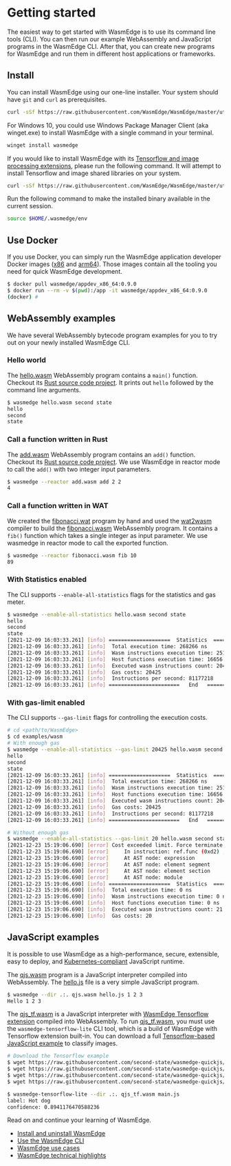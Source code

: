 # Getting started

The easiest way to get started with WasmEdge is to use its command line tools (CLI).
You can then run our example WebAssembly and JavaScript programs in the WasmEdge CLI.
After that, you can create new programs for WasmEdge and run them in different host applications or frameworks.

## Install

You can install WasmEdge using our one-line installer.
Your system should have `git` and `curl` as prerequisites.

```bash
curl -sSf https://raw.githubusercontent.com/WasmEdge/WasmEdge/master/utils/install.sh | bash
```

For Windows 10, you could use Windows Package Manager Client (aka winget.exe) to install WasmEdge with a single command in your terminal.

```bash
winget install wasmedge
```

If you would like to install WasmEdge with its [Tensorflow and image processing extensions](https://www.secondstate.io/articles/wasi-tensorflow/), please run the following command. It will attempt to install Tensorflow and image shared libraries on your system.

```bash
curl -sSf https://raw.githubusercontent.com/WasmEdge/WasmEdge/master/utils/install.sh | bash -s -- -e all
```

Run the following command to make the installed binary available in the current session.

```bash
source $HOME/.wasmedge/env
```

## Use Docker

If you use Docker, you can simply run the WasmEdge application developer Docker images ([x86](https://hub.docker.com/repository/docker/wasmedge/appdev_x86_64) and [arm64](https://hub.docker.com/repository/docker/wasmedge/appdev_aarch64)). Those images contain all the tooling you need for quick WasmEdge development.

```bash
$ docker pull wasmedge/appdev_x86_64:0.9.0
$ docker run --rm -v $(pwd):/app -it wasmedge/appdev_x86_64:0.9.0
(docker) #
```

## WebAssembly examples

We have several WebAssembly bytecode program examples for you to try out on your newly installed WasmEdge CLI.

### Hello world

The [hello.wasm](https://github.com/WasmEdge/WasmEdge/raw/master/examples/wasm/hello.wasm) WebAssembly program contains a `main()` function.
Checkout its [Rust source code project](https://github.com/second-state/wasm-learning/tree/master/cli/hello).
It prints out `hello` followed by the command line arguments.

```bash
$ wasmedge hello.wasm second state
hello
second
state
```

### Call a function written in Rust

The [add.wasm](https://github.com/WasmEdge/WasmEdge/raw/master/examples/wasm/add.wasm) WebAssembly program contains an `add()` function.
Checkout its [Rust source code project](https://github.com/second-state/wasm-learning/tree/master/cli/add).
We use WasmEdge in reactor mode to call the `add()` with two integer input parameters.

```bash
$ wasmedge --reactor add.wasm add 2 2
4
```

### Call a function written in WAT

We created the [fibonacci.wat](https://github.com/WasmEdge/WasmEdge/raw/master/examples/wasm/fibonacci.wat) program by hand and used the [wat2wasm](https://github.com/WebAssembly/wabt) compiler to build the [fibonacci.wasm](https://github.com/WasmEdge/WasmEdge/raw/master/examples/wasm/fibonacci.wasm) WebAssembly program.
It contains a `fib()` function which takes a single integer as input parameter. We use wasmedge in reactor mode to call the exported function.

```bash
$ wasmedge --reactor fibonacci.wasm fib 10
89
```

### With Statistics enabled

The CLI supports `--enable-all-statistics` flags for the statistics and gas meter.

```bash
$ wasmedge --enable-all-statistics hello.wasm second state
hello
second
state
[2021-12-09 16:03:33.261] [info] ====================  Statistics  ====================
[2021-12-09 16:03:33.261] [info]  Total execution time: 268266 ns
[2021-12-09 16:03:33.261] [info]  Wasm instructions execution time: 251610 ns
[2021-12-09 16:03:33.261] [info]  Host functions execution time: 16656 ns
[2021-12-09 16:03:33.261] [info]  Executed wasm instructions count: 20425
[2021-12-09 16:03:33.261] [info]  Gas costs: 20425
[2021-12-09 16:03:33.261] [info]  Instructions per second: 81177218
[2021-12-09 16:03:33.261] [info] =======================   End   ======================
```

### With gas-limit enabled

The CLI supports `--gas-limit` flags for controlling the execution costs.

```bash
# cd <path/to/WasmEdge>
$ cd examples/wasm
# With enough gas
$ wasmedge --enable-all-statistics --gas-limit 20425 hello.wasm second state
hello
second
state
[2021-12-09 16:03:33.261] [info] ====================  Statistics  ====================
[2021-12-09 16:03:33.261] [info]  Total execution time: 268266 ns
[2021-12-09 16:03:33.261] [info]  Wasm instructions execution time: 251610 ns
[2021-12-09 16:03:33.261] [info]  Host functions execution time: 16656 ns
[2021-12-09 16:03:33.261] [info]  Executed wasm instructions count: 20425
[2021-12-09 16:03:33.261] [info]  Gas costs: 20425
[2021-12-09 16:03:33.261] [info]  Instructions per second: 81177218
[2021-12-09 16:03:33.261] [info] =======================   End   ======================

# Without enough gas
$ wasmedge --enable-all-statistics --gas-limit 20 hello.wasm second state
[2021-12-23 15:19:06.690] [error] Cost exceeded limit. Force terminate the execution.
[2021-12-23 15:19:06.690] [error]     In instruction: ref.func (0xd2) , Bytecode offset: 0x00000000
[2021-12-23 15:19:06.690] [error]     At AST node: expression
[2021-12-23 15:19:06.690] [error]     At AST node: element segment
[2021-12-23 15:19:06.690] [error]     At AST node: element section
[2021-12-23 15:19:06.690] [error]     At AST node: module
[2021-12-23 15:19:06.690] [info] ====================  Statistics  ====================
[2021-12-23 15:19:06.690] [info]  Total execution time: 0 ns
[2021-12-23 15:19:06.690] [info]  Wasm instructions execution time: 0 ns
[2021-12-23 15:19:06.690] [info]  Host functions execution time: 0 ns
[2021-12-23 15:19:06.690] [info]  Executed wasm instructions count: 21
[2021-12-23 15:19:06.690] [info]  Gas costs: 20
```

## JavaScript examples

It is possible to use WasmEdge as a high-performance, secure, extensible, easy to deploy, and [Kubernetes-compliant](https://github.com/second-state/wasmedge-containers-examples) JavaScript runtime.

The [qjs.wasm](https://github.com/WasmEdge/WasmEdge/raw/master/examples/js/qjs.wasm) program is a JavaScript interpreter compiled into WebAssembly.
The [hello.js](https://github.com/WasmEdge/WasmEdge/raw/master/examples/js/hello.js) file is a very simple JavaScript program.

```bash
$ wasmedge --dir .:. qjs.wasm hello.js 1 2 3
Hello 1 2 3
```

The [qjs_tf.wasm](https://github.com/WasmEdge/WasmEdge/raw/master/examples/js/qjs_tf.wasm) is a JavaScript interpreter with [WasmEdge Tensorflow extension](https://www.secondstate.io/articles/wasi-tensorflow/) compiled into WebAssembly.
To run [qjs_tf.wasm](https://github.com/WasmEdge/WasmEdge/raw/master/examples/js/qjs_tf.wasm), you must use the `wasmedge-tensorflow-lite` CLI tool, which is a build of WasmEdge with Tensorflow extension built-in.
You can download a full [Tensorflow-based JavaScript example](https://github.com/second-state/wasmedge-quickjs/tree/main/example_js/tensorflow_lite_demo) to classify images.

```bash
# Download the Tensorflow example
$ wget https://raw.githubusercontent.com/second-state/wasmedge-quickjs/main/example_js/tensorflow_lite_demo/aiy_food_V1_labelmap.txt
$ wget https://raw.githubusercontent.com/second-state/wasmedge-quickjs/main/example_js/tensorflow_lite_demo/food.jpg
$ wget https://raw.githubusercontent.com/second-state/wasmedge-quickjs/main/example_js/tensorflow_lite_demo/lite-model_aiy_vision_classifier_food_V1_1.tflite
$ wget https://raw.githubusercontent.com/second-state/wasmedge-quickjs/main/example_js/tensorflow_lite_demo/main.js

$ wasmedge-tensorflow-lite --dir .:. qjs_tf.wasm main.js
label: Hot dog
confidence: 0.8941176470588236
```

Read on and continue your learning of WasmEdge.

* [Install and uninstall WasmEdge](start/install.md)
* [Use the WasmEdge CLI](start/cli.md)
* [WasmEdge use cases](intro/use.md)
* [WasmEdge technical highlights](intro/features.md)
